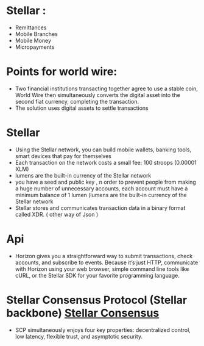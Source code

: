 # Stellar :

- Remittances
- Mobile Branches
- Mobile Money
- Micropayments

# Points for world wire:

- Two financial institutions transacting together agree to use a stable coin,
  World Wire then simultaneously converts the digital asset into the second fiat currency, completing the transaction.
- The solution uses digital assets to settle transactions

# Stellar

- Using the Stellar network, you can build mobile wallets, banking tools, smart devices that pay for themselves
- Each transaction on the network costs a small fee: 100 stroops (0.00001 XLM)
- lumens are the built-in currency of the Stellar network
- you have a seed and public key , n order to prevent people from making a huge number of unnecessary accounts, each account must have a minimum balance of 1 lumen (lumens are the built-in currency of the Stellar network
- Stellar stores and communicates transaction data in a binary format called XDR. ( other way of Json )

# Api

- Horizon gives you a straightforward way to submit transactions, check accounts, and subscribe to events. Because it’s just HTTP,
  communicate with Horizon using your web browser, simple command line tools like cURL, or the Stellar SDK for your favorite programming language.

# Stellar Consensus Protocol (Stellar backbone) [Stellar Consensus](https://www.stellar.org/developers/guides/concepts/scp.html)

- SCP simultaneously enjoys four key properties: decentralized control, low latency, flexible trust, and asymptotic security.
